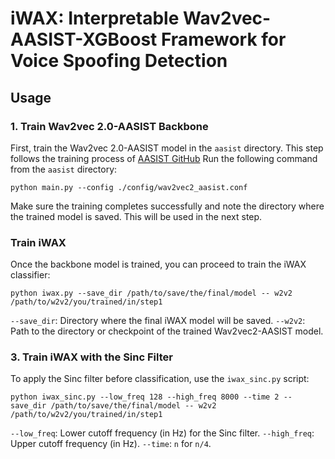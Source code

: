 # iWAX: Interpretable Wav2vec-AASIST-XGBoost Framework for Voice Spoofing Detection

## Usage
### 1. Train Wav2vec 2.0-AASIST Backbone
First, train the Wav2vec 2.0-AASIST model in the `aasist` directory. This step follows the training process of [AASIST GitHub](https://github.com/clovaai/aasist/)
Run the following command from the `aasist` directory:

`python main.py --config ./config/wav2vec2_aasist.conf`

Make sure the training completes successfully and note the directory where the trained model is saved. This will be used in the next step.

### Train iWAX
Once the backbone model is trained, you can proceed to train the iWAX classifier:

`python iwax.py --save_dir /path/to/save/the/final/model -- w2v2 /path/to/w2v2/you/trained/in/step1`

`--save_dir`: Directory where the final iWAX model will be saved.
`--w2v2`: Path to the directory or checkpoint of the trained Wav2vec2-AASIST model.

### 3. Train iWAX with the Sinc Filter
To apply the Sinc filter before classification, use the `iwax_sinc.py` script:

`python iwax_sinc.py --low_freq 128 --high_freq 8000 --time 2 --save_dir /path/to/save/the/final/model -- w2v2 /path/to/w2v2/you/trained/in/step1`

`--low_freq`: Lower cutoff frequency (in Hz) for the Sinc filter.
`--high_freq`: Upper cutoff frequency (in Hz).
`--time`: `n` for `n/4`.
